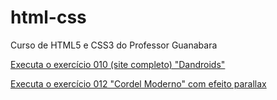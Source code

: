 # html-css
Curso de HTML5 e CSS3 do Professor Guanabara

<a href="https://adrianogomesfilho.github.io/html-css/desafios/d010/2%20Seguindo%20o%20v%C3%ADdeo%20do%20professor/android.html">Executa o exercício 010 (site completo) "Dandroids" </a>

<a href="https://adrianogomesfilho.github.io/html-css/projeto-cordel/index.html">Executa o exercício 012 "Cordel Moderno" com efeito parallax </a>
